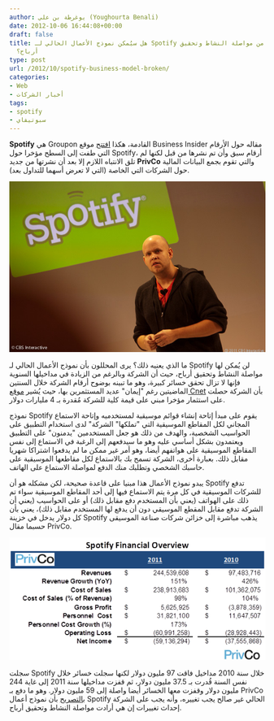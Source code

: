```yaml
---
author: يوغرطة بن علي (Youghourta Benali)
date: 2012-10-06 16:44:08+00:00
draft: false
title: هل سيُمكن نموذج الأعمال الحالي لـ Spotify الشركة الناشئة من مواصلة النشاط وتحقيق
  أرباح؟
type: post
url: /2012/10/spotify-business-model-broken/
categories:
- Web
- أخبار الشركات
tags:
- spotify
- سبوتيفاي
---
```


**Spotify** هي Groupon القادمة، هكذا [افتتح](http://www.businessinsider.com/spotify-revenue-2012-10) موقع Business Insider مقاله حول الأرقام التي طفت إلى السطح مؤخرا حول Spotify، أرقام سبق وأن تم نشرها من قبل لكنها لم تلق الانتباه اللازم إلا بعد أن نشرتها من جديد **PrivCo** والتي تقوم بجمع البيانات المالية حول الشركات التي الخاصة (التي لا تعرض أسهما للتداول بعد).




[![](Daniel-EK-spotify.jpg)
](Daniel-EK-spotify.jpg)




ما الذي يعنيه ذلك؟ يرى المحللون بأن نموذج الأعمال الحالي لـ Spotify لن يُمكن لها مواصلة النشاط وتحقيق أرباح، حيث أن الشركة وبالرغم من الزيادة في مداخيلها السنوية فإنها لا تزال تحقق خسائر كبيرة، وهو ما تبينه بوضوح أرقام الشركة خلال السنتين الماضيتين رغم "إيمان" عديد المستثمرين بها، حيث يُشير [موقع Cnet](http://news.cnet.com/8301-1023_3-57526690-93/is-spotifys-business-model-broken/) بأن الشركة حصلت على استثمار مؤخرا مبني على قيمة كلية للشركة مُقدرة بـ 4 مليارات دولار.




نموذج Spotify يقوم على مبدأ إتاحة إنشاء قوائم موسيقية لمستخدميه وإتاحة الاستماع المجاني لكل المقاطع الموسيقية التي "تملكها" الشركة" لدى استخدام التطبيق على الحواسيب الشخصية، والهدف من ذلك هو جعل المستخدمين "يدمنون" على التطبيق ويعتمدون بشكل أساسي عليه وهو ما سيدفعهم إلى الرغبة في الاستماع إلى نفس المقاطع الموسيقية على هواتفهم أيضا، وهو أمر غير ممكن ما لم يدفعوا اشتراكا شهريا مقابل ذلك. بعبارة أخرى، الشركة تسمح بك بالاستماع لكل مقاطعها الموسيقية على حاسبك الشخصي وتطلبك منك الدفع لمواصلة الاستماع على الهاتف.




يبدو نموذج الأعمال هذا مبنيا على قاعدة صحيحة، لكن مشكله هو أن Spotify تدفع للشركات الموسيقية في كل مرة يتم الاستماع فيها إلى أحد المقاطع الموسيقية سواء تم ذلك على الهواتف (يعني بأن المستخدم دفع مقابل ذلك) أو على الحواسيب (يعني أن الشركة تدفع مقابل المقطع الموسيقي دون أن يدفع لها المستخدم مقابل ذلك)، يعني بأن كل دولار يدخل في خزينة Spotify يذهب مباشرة إلى خزائن شركات صناعة الموسيقى حسبما مقال PrivCo.




[![](privco-spotify.png)
](privco-spotify.png)




سجلت Spotify خلال سنة 2010 مداخيل فاقت 97 مليون دولار لكنها سجلت خسائر خلال نفس السنة قُدرت بـ 37.5 مليون دولار، ثم قفزت مداخيلها سنة 2011 إلى غاية 244 مليون دولار وقفزت معها الخسائر أيضا واصلة إلى 59 مليون دولار. وهو ما دفع بـ PrivCo [بالتصريح](http://www.privco.com/alert-privco-exclusive-spotifys-just-closed-full-year-financials-obtained-by-privco-reveal-rapid-revenue-growth-unsustainable-business-model-revenues-up-151-to-244m-yet-cost-of-sales-up-98-and-losses-ballooned-60-to-59m-somethings-gotta-change-soon-on-spo) بأن نموذج أعمال Spotify الحالي غير صالح يجب تغييره، وأنه يجب على الشركة إحداث تغييرات إن هي أرادت مواصلة النشاط وتحقيق أرباح.
